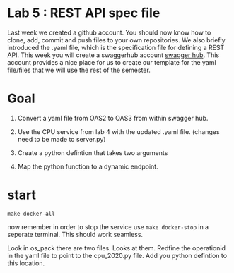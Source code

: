 # Lab 5 : REST API spec file

Last week we created a github account. You should now know how to clone, add, commit and push files to your own repositories. We also briefly introduced the .yaml file, which is the specification file for defining a REST API.  This week you will create a swaggerhub account [swagger hub](https://app.swaggerhub.com/signup?channel=directWithinApp). This account provides a nice place for us to create our template for the yaml file/files that we will use the rest of the semester.

# Goal 

1) Convert a yaml file from OAS2 to OAS3 from within swagger hub. 

2) Use the CPU service from lab 4 with the updated .yaml file. (changes need to be made to server.py)

3) Create a python defintion that takes two arguments 

4) Map the python function to a dynamic endpoint. 


# start

`make docker-all`

now remember in order to stop the service use `make docker-stop` in a seperate terminal. This should work seamless. 

Look in os_pack there are two files. Looks at them. Redfine the operationid in the yaml file to point to the cpu_2020.py file. Add you python defintion to this location.


